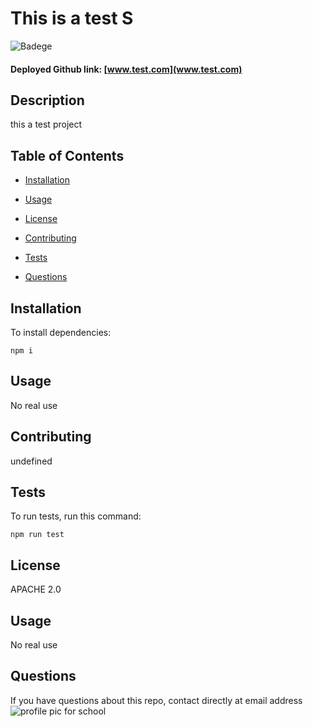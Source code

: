 
  
# This is a test  S
![Badege](https://img.shields.io/badge/License-APACHE%202.0-green)
#### Deployed Github link: [www.test.com](www.test.com)


## Description  
this a test project  

## Table of Contents  

* [Installation](#installation)
  
* [Usage](#usage)  
  
* [License](#license)  
  
* [Contributing](#contributing)
  
* [Tests](#tests)  
  
* [Questions](#questions)  
  

## Installation

To install dependencies:  
```
npm i  
```

## Usage
No real use


## Contributing 
undefined

## Tests  

To run tests, run this command:

```
npm run test
```
  
## License 
 APACHE 2.0
  
## Usage  

No real use

## Questions 
  
If you have questions about this repo, contact directly at email address  
![profile pic for school](https://avatars3.githubusercontent.com/u/59750392?s=400&amp;u=48fa20d2a7a5c21795f9b0404cde736de0a3c649&amp;v=4)
